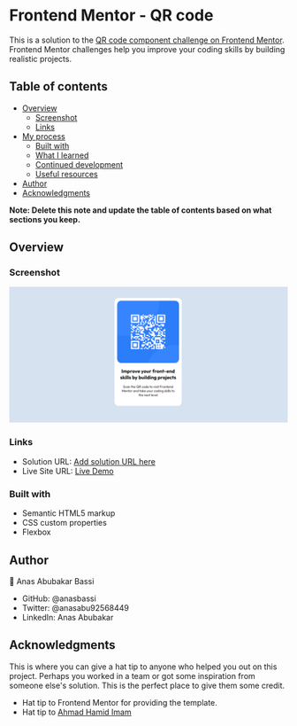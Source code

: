 # Frontend Mentor - QR code

This is a solution to the [QR code component challenge on Frontend Mentor](https://www.frontendmentor.io/challenges/qr-code-component-iux_sIO_H). Frontend Mentor challenges help you improve your coding skills by building realistic projects.

## Table of contents

- [Overview](#overview)
  - [Screenshot](#screenshot)
  - [Links](#links)
- [My process](#my-process)
  - [Built with](#built-with)
  - [What I learned](#what-i-learned)
  - [Continued development](#continued-development)
  - [Useful resources](#useful-resources)
- [Author](#author)
- [Acknowledgments](#acknowledgments)

**Note: Delete this note and update the table of contents based on what sections you keep.**

## Overview

### Screenshot

![Screenshot](./screenshot.PNG)

### Links

- Solution URL: [Add solution URL here](https://github.com/anasbassi/qr-code-component-main)
- Live Site URL: [Live Demo](https://anasbassi.github.io/qr-code-component-main/)

### Built with

- Semantic HTML5 markup
- CSS custom properties
- Flexbox

## Author

👤 Anas Abubakar Bassi

- GitHub: @anasbassi
- Twitter: @anasabu92568449
- LinkedIn: Anas Abubakar

## Acknowledgments

This is where you can give a hat tip to anyone who helped you out on this project. Perhaps you worked in a team or got some inspiration from someone else's solution. This is the perfect place to give them some credit.
- Hat tip to Frontend Mentor for providing the template.
- Hat tip to [Ahmad Hamid Imam](https://github.com/TJhameed/TJhameed)

